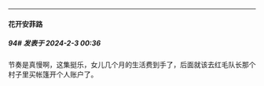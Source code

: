 
*****

####  花开安菲路  
##### 94#       发表于 2024-2-3 00:36

节奏是真慢啊，这集挺乐，女儿几个月的生活费到手了，后面就该去红毛队长那个村子里买帐篷开个人账户了。

